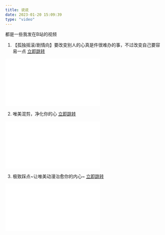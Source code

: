 ```yaml
---
title: 说说
date: 2023-01-20 15:09:39
type: "video"
---
```


都是一些我发在B站的视频

1. 【孤独摇滚/剧情向】要改变别人的心真是件很难办的事，不过改变自己要容易一点 [立即跳转](https://www.bilibili.com/video/BV16v4y1C7nr/?share_source=copy_web&vd_source=51f02c13418d0d48c3e208748eae97ad)

<iframe src="//player.bilibili.com/player.html?aid=565552103&bvid=BV16v4y1C7nr&cid=972734437&page=1" scrolling="no" border="0" frameborder="no" framespacing="0" allowfullscreen="true"> </iframe>

2. 唯美混剪，净化你的心 [立即跳转](https://www.bilibili.com/video/BV1AP411H7bw/?share_source=copy_web&vd_source=51f02c13418d0d48c3e208748eae97ad)

<iframe src="//player.bilibili.com/player.html?aid=303090837&bvid=BV1AP411H7bw&cid=832014550&page=1" scrolling="no" border="0" frameborder="no" framespacing="0" allowfullscreen="true"> </iframe>

3. 极致踩点~让唯美动漫治愈你的内心~ [立即跳转](https://www.bilibili.com/video/BV1vK411F7m3/?share_source=copy_web&vd_source=51f02c13418d0d48c3e208748eae97ad)

 <iframe src="//player.bilibili.com/player.html?aid=502578244&bvid=BV1vK411F7m3&cid=322926419&page=1" scrolling="no" border="0" frameborder="no" framespacing="0" allowfullscreen="true"> </iframe>